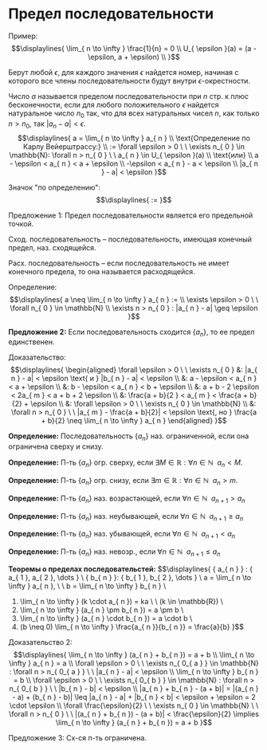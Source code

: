 # Предел последовательности 
Пример: 
$$\displaylines{
\lim_{ n \to \infty } \frac{1}{n} = 0 \\
U_{ \epsilon }(a) = (a - \epsilon, a + \epsilon) \\ 
}$$

Берут любой $\epsilon$, для каждого значения $\epsilon$ найдется номер, начиная с которого все члены последовательности будут внутри $\epsilon$-окрестности.  

Число $a$ называется пределом последовательности при $n$ стр. к плюс бесконечности, если для любого положительного $\epsilon$ найдется натуральное число $n_{ 0 }$ так, что для всех натуральных чисел $n$, как только $n > n_{ 0 }$, так $|a_{ n } - a| < \epsilon$. 
$$\displaylines{
a = \lim_{ n \to \infty } a_{ n } \\ 
\text{Определение по Карлу Вейерштрассу:} \\ 
:= \forall \epsilon > 0 \ \ \exists n_{ 0 } \in \mathbb{N}: \forall n > n_{ 0 } \ \ a_{ n } \in U_{ \epsilon }(a) \\ 
\text{или} \\ 
a - \epsilon < a_{ n } < a + \epsilon \\ 
-\epsilon < a_{ n } - a < \epsilon \\ 
|a_{ n } - a| < \epsilon 
}$$

Значок "по определению":
$$\displaylines{
:=
}$$

Предложение 1: Предел последовательности является его предельной точкой. 

Сход. последовательность – последовательность, имеющая конечный предел, наз. сходящейся. 

Расх. последовательность – если последовательность не имеет конечного предела, то она называется расходящейся. 

Определение: 
$$\displaylines{
a \neq \lim_{ n \to \infty } a_{ n } := \\ 
\exists \epsilon > 0 \ \ \forall n_{ 0 } \in \mathbb{N} \\ 
\exists n > n_{ 0 } : |a_{ n } - a| \geq \epsilon
}$$

**Предложение 2:** Если последовательность сходится $\{ a_{ n } \}$, то ее предел единственен. 

Доказательство: 
$$\displaylines{
\begin{aligned}
\forall \epsilon > 0 \ \ \exists n_{ 0 } &: 
|a_{ n } - a| < \epsilon \text{ и } |b_{ n } - a| < \epsilon \\
&: a - \epsilon < a_{ n } < a + \epsilon \\
&: b - \epsilon < a_{ n } < b + \epsilon \\ 
&: a + b - 2 \epsilon < 2a_{ m } < a + b + 2 \epsilon \\ 
&: \frac{a + b}{2 } < a_{ m } < \frac{a + b}{2} + \epsilon \\ 
&: \forall \epsilon > 0 \ \ \exists n_{ 0 } \in \mathbb{N} \\ 
&: \forall n > n_{ 0 } \ \ |a_{ m } - \frac{a + b}{2}| < \epsilon \text{, но } \frac{a + b}{2} \neq \lim_{ n \to \infty } a_{ n }
\end{aligned}
}$$

**Определение:** Последовательность $\{ a_{ n }  \}$ наз. ограниченной, если она ограничена сверху и снизу. 

**Определение:** П-ть $\{ a_{ n } \}$ огр. сверху, если $\exists M \in \mathbb{R} : \forall n \in \mathbb{N} \ \ a_{ n } < M$. 

**Определение:** П-ть $\{ a_{ n } \}$ огр. снизу, если $\exists m \in \mathbb{R} : \forall n \in \mathbb{N} \ \ a_{ n } > m$. 

**Определение:** П-ть $\{ a_{ n } \}$ наз. возрастающей, если $\forall n \in \mathbb{N} \ \ a_{ n + 1 } > a_{ n }$

**Определение:** П-ть $\{ a_{ n } \}$ наз. неубывающей, если $\forall n \in \mathbb{N} \ \ a_{ n + 1 } \geq a_{ n }$

**Определение:** П-ть $\{ a_{ n } \}$ наз. убывающей, если $\forall n \in \mathbb{N} \ \ a_{ n + 1 } < a_{ n }$

**Определение:** П-ть $\{ a_{ n } \}$ наз. невозр., если $\forall n \in \mathbb{N} \ \ a_{ n + 1 } \leq a_{ n }$

**Теоремы о пределах последовательстей:** 
$$\displaylines{
\{ a_{ n } \} : \{ a_{ 1 }, a_{ 2 }, \dots \} \\ 
\{ b_{ n } \}: \{ b_{ 1 }, b_{ 2 }, \dots \} \\ 
a = \lim_{ n \to \infty } a_{ n }, \ \ b = \lim_{ n \to \infty } b_{ n } \\ 
1. \lim_{ n \to \infty } (k \cdot a_{ n }) = ka \ \ (k \in \mathbb{R}) \\ 
2. \lim_{ n \to \infty } (a_{ n } \pm b_{ n }) = a \pm b \\ 
3. \lim_{ n \to \infty } (a_{ n } \cdot b_{ n }) = a \cdot b \\ 
4. (b \neq 0) \lim_{ n \to \infty } \frac{a_{ n }}{b_{ n }} = \frac{a}{b}
}$$

Доказательство 2: 
$$\displaylines{
\lim_{ n \to \infty } (a_{ n } + b_{ n }) = a + b \\ 
\lim_{ n \to \infty } a_{ n } = a \\ 
\forall \epsilon > 0 \ \ \exists n_{ 0_{ a } } \in \mathbb{N} : \forall n > n_{ 0_{ a } } \ \ |a_{ n } - a| < \epsilon \\ 
\lim_{ n \to \infty } b_{ n } = b \\ 
\forall \epsilon > 0 \ \ \exists n_{ 0_{ b } } \in \mathbb{N} : \forall n > n_{ 0_{ b } } \ \ |b_{ n } - b| < \epsilon \\ 
|a_{ n } + b_{ n } - (a + b)| = |(a_{ n } - a) + (b_{ n } - b)| \leq |a_{ n } - a| + |b_{ n } < b| < \epsilon + \epsilon = 2 \cdot \epsilon \\ 
\forall \frac{\epsilon}{2}  \ \ \exists n_{ 0 } \in \mathbb{N} \ \ \forall n > n_{ 0 } \ \ |(a_{ n } + b_{ n }) - (a + b)| < \frac{\epsilon}{2} \implies \lim_{ n \to \infty } (a_{ n } + b_{ n }) = a + b
}$$

Предложение 3: Сх-ся п-ть ограничена. 